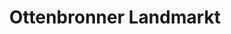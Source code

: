 ---
title: "Ottenbronner Landmarkt"
url: /althengstett/ottenbronner-landmarkt/
shop: Lebensmittel
---